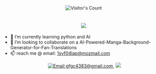 <div align="center"> 
  <img src="https://profile-counter.glitch.me/{ryoari}/count.svg" alt="Visitor's Count" />
</div>

<h1 align="center">
    <img src="https://readme-typing-svg.herokuapp.com/?font=Inter&size=48&center=true&vCenter=true&width=500&height=70&color=cc6600&duration=4000&lines=Hi+There!+👋;+I'm+ryoari;" />
</h1>

- 🌱 I’m currently learning python and AI
- 💞️ I’m looking to collaborate on a AI-Powered-Manga-Background-Generator-for-Fan-Translations
- 📫 reach me @ email: 1syf04lap@mozmail.com

<!---
ryoari/ryoari is a ✨ special ✨ repository because its `README.md` (this file) appears on your GitHub profile.
You can click the Preview link to take a look at your changes.
--->




</div>
<div align="center" style="margin-top: 15px; margin-bottom: 15px;">
  <a href="mailto:gfgc4383@gmail.com" style="margin: 5px;">
    <img src="https://img.shields.io/badge/Email-ryoari-cc3333?style=for-the-badge&logo=gmail&logoColor=red" alt="Email gfgc4383@gmail.com"/>
  </a>
  <a href="https://linkedin.com/in/ryoari" target="_blank">
    <img src="https://img.shields.io/badge/LinkedIn-330066?style=for-the-badge&logo=linkedin&logoColor=purple" target="_blank" />
  </a>
</div>


